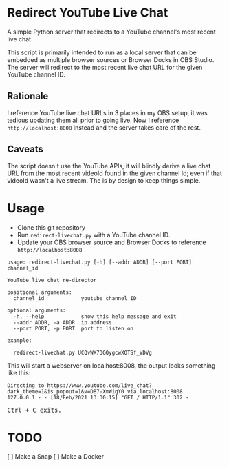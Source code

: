 # Redirect YouTube Live Chat

A simple Python server that redirects to a YouTube channel's most recent live
chat.

This script is primarily intended to run as a local server that can be embedded
as multiple browser sources or Browser Docks in OBS Studio. The server will
redirect to the most recent live chat URL for the given YouTube channel ID.

## Rationale

I reference YouTube live chat URLs in 3 places in my OBS setup, it was tedious
updating them all prior to going live. Now I reference `http://localhost:8008`
instead and the server takes care of the rest.

## Caveats

The script doesn't use the YouTube APIs, it will blindly derive a live chat URL
from the most recent videoId found in the given channel Id; even if that videoId
wasn't a live stream. The is by design to keep things simple.


# Usage

  * Clone this git repository
  * Run `redirect-livechat.py` with a YouTube channel ID.
  * Update your OBS browser source and Browser Docks to reference `http://localhost:8008`

```
usage: redirect-livechat.py [-h] [--addr ADDR] [--port PORT] channel_id

YouTube live chat re-director

positional arguments:
  channel_id            youtube channel ID

optional arguments:
  -h, --help            show this help message and exit
  --addr ADDR, -a ADDR  ip address
  --port PORT, -p PORT  port to listen on

example:

  redirect-livechat.py UCQvWX73GQygcwXOTSf_VDVg
```

This will start a webserver on localhost:8008, the output looks something like this:

```
Directing to https://www.youtube.com/live_chat?dark_theme=1&is_popout=1&v=D87-XmWigY0 via localhost:8008
127.0.0.1 - - [18/Feb/2021 13:30:15] "GET / HTTP/1.1" 302 -
```

<kbd>Ctrl<kbd> + <kbd>C</kbd> exits.

# TODO

  [ ] Make a Snap
  [ ] Make a Docker
